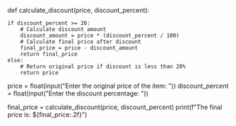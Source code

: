 def calculate_discount(price, discount_percent):
    
    if discount_percent >= 20:
        # Calculate discount amount
        discount_amount = price * (discount_percent / 100)
        # Calculate final price after discount
        final_price = price - discount_amount
        return final_price
    else:
        # Return original price if discount is less than 20%
        return price

price = float(input("Enter the original price of the item: "))
discount_percent = float(input("Enter the discount percentage: "))


final_price = calculate_discount(price, discount_percent)
print(f"The final price is: ${final_price:.2f}")
